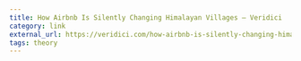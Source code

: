 ```yaml
---
title: How Airbnb Is Silently Changing Himalayan Villages – Veridici
category: link
external_url: https://veridici.com/how-airbnb-is-silently-changing-himalayan-villages/
tags: theory
---
```


